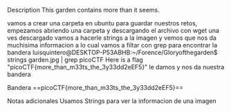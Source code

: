 Description
This garden contains more than it seems.

vamos a crear una carpeta en ubuntu para guardar nuestros retos, empezamos abriendo una carpeta y descargando el archivo con wget
una ves descargado vamos a hacerle strings a la imagen y vemos que nos da muchisima informacion a lo cual vamos a filtar con grep para encontrar la bandera
luisquintero@DESKTOP-P53ABHB:~/Forence/Gloryofthegarden$ strings garden.jpg | grep picoCTF
Here is a flag "picoCTF{more_than_m33ts_the_3y33dd2eEF5}"
le damos y nos da nuestra bandera

Bandera
==picoCTF{more_than_m33ts_the_3y33dd2eEF5}==


Notas adicionales
Usamos Strings para ver la informacion de una imagen